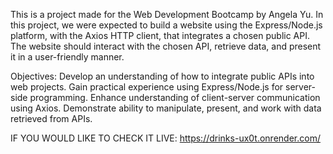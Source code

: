 This is a project made for the Web Development Bootcamp by Angela Yu.
In this project, we were expected to build a website using the Express/Node.js platform, with the Axios HTTP client, that integrates a chosen public API.
The website should interact with the chosen API, retrieve data, and present it in a user-friendly manner.

Objectives:
Develop an understanding of how to integrate public APIs into web projects.
Gain practical experience using Express/Node.js for server-side programming.
Enhance understanding of client-server communication using Axios.
Demonstrate ability to manipulate, present, and work with data retrieved from APIs.

IF YOU WOULD LIKE TO CHECK IT LIVE: https://drinks-ux0t.onrender.com/
